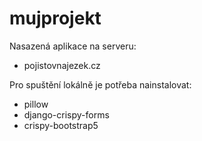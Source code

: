 # mujprojekt
Nasazená aplikace na serveru:
- pojistovnajezek.cz

Pro spuštění lokálně je potřeba nainstalovat:
- pillow
- django-crispy-forms
- crispy-bootstrap5
